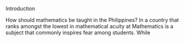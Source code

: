 Introduction

How should mathematics be taught in the Philippines? In a country that ranks amongst the lowest in mathematical acuity at Mathematics is a subject that commonly inspires fear among students. While 